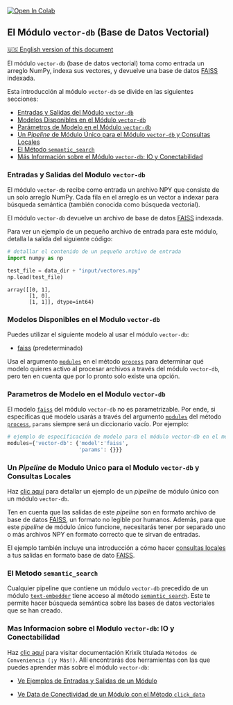 <a href="https://colab.research.google.com/github/krixik-ai/krixik-docs/blob/main/docs/modules/database_modules/vector-db_module.ipynb" target="_parent"><img src="https://colab.research.google.com/assets/colab-badge.svg" alt="Open In Colab"/></a>

## El Módulo `vector-db` (Base de Datos Vectorial)
[🇺🇸 English version of this document](https://krixik-docs.readthedocs.io/latest/modules/database_modules/vector-db_module/)

El módulo `vector-db` (base de datos vectorial) toma como entrada un arreglo NumPy, indexa sus vectores, y devuelve una base de datos [FAISS](https://github.com/facebookresearch/faiss) indexada.

Esta introducción al módulo `vector-db` se divide en las siguientes secciones:

- [Entradas y Salidas del Módulo `vector-db`](#entradas-y-salidas-del-modulo-vector-db)
- [Modelos Disponibles en el Módulo `vector-db`](#modelos-disponibles-en-el-modulo-vector-db)
- [Parámetros de Modelo en el Módulo `vector-db`](#parametros-de-modelo-en-el-modulo-vector-db)
- [Un *Pipeline* de Módulo Único para el Módulo `vector-db` y Consultas Locales](#un-pipeline-de-modulo-unico-para-el-modulo-vector-db-y-consultas-locales)
- [El Método `semantic_search`](#el-metodo-semantic_search)
- [Más Información sobre el Módulo `vector-db`: IO y Conectabilidad](#mas-informacion-sobre-el-modulo-vector-db-io-y-conectabilidad)

### Entradas y Salidas del Modulo `vector-db`

El módulo `vector-db` recibe como entrada un archivo NPY que consiste de un solo arreglo NumPy. Cada fila en el arreglo es un vector a indexar para búsqueda semántica (también conocida como búsqueda vectorial).

El módulo `vector-db` devuelve un archivo de base de datos [FAISS](https://github.com/facebookresearch/faiss) indexada.

Para ver un ejemplo de un pequeño archivo de entrada para este módulo, detalla la salida del siguiente código:


```python
# detallar el contenido de un pequeño archivo de entrada
import numpy as np

test_file = data_dir + "input/vectores.npy"
np.load(test_file)
```




    array([[0, 1],
           [1, 0],
           [1, 1]], dtype=int64)



### Modelos Disponibles en el Modulo `vector-db`

Puedes utilizar el siguiente modelo al usar el módulo `vector-db`:

- [faiss](https://github.com/facebookresearch/faiss) (predeterminado)

Usa el argumento [`modules`](../../sistema/parametros_y_procesar_archivos_a_traves_de_pipelines/metodo_process_procesar.md#seleccion-de-modelo-por-medio-del-argumento-modules) en el método [`process`](../../sistema/parametros_y_procesar_archivos_a_traves_de_pipelines/metodo_process_procesar.md) para determinar qué modelo quieres activo al procesar archivos a través del módulo `vector-db`, pero ten en cuenta que por lo pronto solo existe una opción.

### Parametros de Modelo en el Modulo `vector-db`

El modelo [`faiss`](https://github.com/facebookresearch/faiss) del módulo `vector-db` no es parametrizable. Por ende, si especificas qué modelo usarás a través del argumento [`modules`](../../sistema/parametros_y_procesar_archivos_a_traves_de_pipelines/metodo_process_procesar.md#seleccion-de-modelo-por-medio-del-argumento-modules) del método [`process`](../../sistema/parametros_y_procesar_archivos_a_traves_de_pipelines/metodo_process_procesar.md), `params` siempre será un diccionario vacío. Por ejemplo:

```python
# ejemplo de especificación de modelo para el módulo vector-db en el método process
modules={'vector-db': {'model':'faiss',
                       'params': {}}}
```

### Un *Pipeline* de Modulo Unico para el Modulo `vector-db` y Consultas Locales

Haz [clic aquí](../../ejemplos/ejemplos_pipelines_modulo_unico/unico_vector-db_base_de_datos_vectorial.md) para detallar un ejemplo de un *pipeline* de módulo único con un módulo `vector-db`.

Ten en cuenta que las salidas de este *pipeline* son en formato archivo de base de datos [FAISS](https://github.com/facebookresearch/faiss), un formato no legible por humanos. Además, para que este *pipeline* de módulo único funcione, necesitarás tener por separado uno o más archivos NPY en formato correcto que te sirvan de entradas.

El ejemplo también incluye una introducción a cómo hacer [consultas locales](../../ejemplos/ejemplos_pipelines_modulo_unico/unico_vector-db_base_de_datos_vectorial.md#consulta-bases-de-datos-de-salida-localmente) a tus salidas en formato base de dato [FAISS](https://github.com/facebookresearch/faiss).

### El Metodo `semantic_search`

Cualquier pipeline que contiene un módulo `vector-db` precedido de un módulo [`text-embedder`](../modulos_ia/modulo_text-embedder_encaje_lexico.md) tiene acceso al método [`semantic_search`](../../sistema/metodos_de_busqueda/metodo_semantic_search_busqueda_semantica.md). Este te permite hacer búsqueda semántica sobre las bases de datos vectoriales que se han creado.

### Mas Informacion sobre el Modulo `vector-db`: IO y Conectabilidad

Haz [clic aquí](../../sistema/metodos_de_conveniencia/metodos_de_conveniencia.md) para visitar documentación Krixik titulada `Métodos de Conveniencia (¡y Más!)`. Allí encontrarás dos herramientas con las que puedes aprender más sobre el módulo `vector-db`: 

- [Ve Ejemplos de Entradas y Salidas de un Módulo](../../sistema/metodos_de_conveniencia/metodos_de_conveniencia.md#ve-ejemplos-de-entradas-y-salidas-de-un-modulo)

- [Ve Data de Conectividad de un Módulo con el Método `click_data`](../../sistema/metodos_de_conveniencia/metodos_de_conveniencia.md#ve-data-de-conectividad-de-un-modulo-con-el-metodo-click_data)
